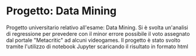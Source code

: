 # Progetto: Data Mining
Progetto universitario relativo all'esame: Data Mining.
Si è svolta un'analisi di regressione per prevedere con il minor errore possibile il voto assegnato dal portale "Metacritic" ad alcuni videogames.
Il progetto è stato svolto tramite l'utilizzo di notebook Jupyter scaricando il risultato in formato html
